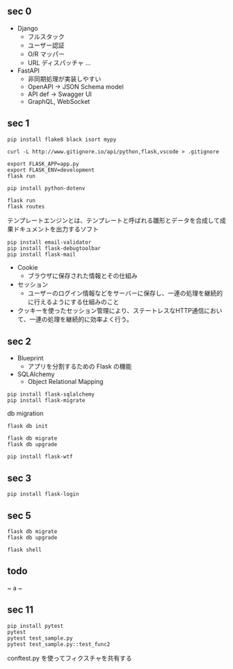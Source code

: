 ## sec 0
- Django
  - フルスタック
  - ユーザー認証
  - O/R マッパー
  - URL ディスパッチャ
  ...
- FastAPI
  - 非同期処理が実装しやすい
  - OpenAPI -> JSON Schema model
  - API def -> Swagger UI
  - GraphQL, WebSocket

## sec 1
`pip install flake8 black isort mypy`

`curl -L http://www.gitignore.io/api/python,flask,vscode > .gitignore`

```
export FLASK_APP=app.py
export FLASK_ENV=development
flask run
```

```
pip install python-dotenv

flask run
flask routes
```

テンプレートエンジンとは、テンプレートと呼ばれる雛形とデータを合成して成果ドキュメントを出力するソフト

```
pip install email-validator
pip install flask-debugtoolbar
pip install flask-mail
```

- Cookie
  - ブラウザに保存された情報とその仕組み
- セッション
  - ユーザーのログイン情報などをサーバーに保存し、一連の処理を継続的に行えるようにする仕組みのこと
- クッキーを使ったセッション管理により、ステートレスなHTTP通信において、一連の処理を継続的に効率よく行う。


## sec 2
- Blueprint
  - アプリを分割するための Flask の機能
- SQLAlchemy
  - Object Relational Mapping


```
pip install flask-sqlalchemy
pip install flask-migrate
```

db migration

```
flask db init

flask db migrate
flask db upgrade
```


``` 
pip install flask-wtf
```


## sec 3
```
pip install flask-login
```


## sec 5
```
flask db migrate 
flask db upgrade

flask shell
```

## todo
~
a
~

## sec 11 
```
pip install pytest 
pytest
pytest test_sample.py
pytest test_sample.py::test_func2
```

conftest.py を使ってフィクスチャを共有する



